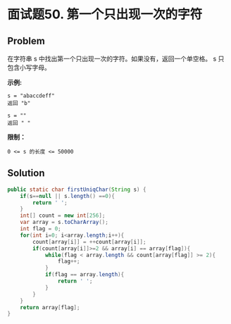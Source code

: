 # 面试题50. 第一个只出现一次的字符

## Problem

在字符串 s 中找出第一个只出现一次的字符。如果没有，返回一个单空格。 s 只包含小写字母。

**示例:**

```text
s = "abaccdeff"
返回 "b"

s = "" 
返回 " "
```

**限制：**

`0 <= s 的长度 <= 50000`

## Solution

```java
public static char firstUniqChar(String s) {
    if(s==null || s.length() ==0){
        return ' ';
    }
    int[] count = new int[256];
    var array = s.toCharArray();
    int flag = 0;
    for(int i=0; i<array.length;i++){
        count[array[i]] = ++count[array[i]];
        if(count[array[i]]>=2 && array[i] == array[flag]){
            while(flag < array.length && count[array[flag]] >= 2){
                flag++;
            }
            if(flag == array.length){
                return ' ';
            }
        }
    }
    return array[flag];
}
```

